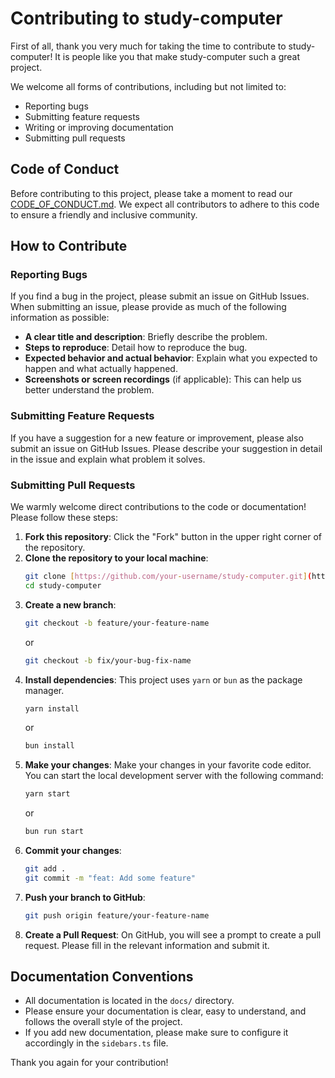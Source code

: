 # Contributing to study-computer

First of all, thank you very much for taking the time to contribute to study-computer! It is people like you that make study-computer such a great project.

We welcome all forms of contributions, including but not limited to:

-   Reporting bugs
-   Submitting feature requests
-   Writing or improving documentation
-   Submitting pull requests

## Code of Conduct

Before contributing to this project, please take a moment to read our [CODE_OF_CONDUCT.md](CODE_OF_CONDUCT.md). We expect all contributors to adhere to this code to ensure a friendly and inclusive community.

## How to Contribute

### Reporting Bugs

If you find a bug in the project, please submit an issue on GitHub Issues. When submitting an issue, please provide as much of the following information as possible:

-   **A clear title and description**: Briefly describe the problem.
-   **Steps to reproduce**: Detail how to reproduce the bug.
-   **Expected behavior and actual behavior**: Explain what you expected to happen and what actually happened.
-   **Screenshots or screen recordings** (if applicable): This can help us better understand the problem.

### Submitting Feature Requests

If you have a suggestion for a new feature or improvement, please also submit an issue on GitHub Issues. Please describe your suggestion in detail in the issue and explain what problem it solves.

### Submitting Pull Requests

We warmly welcome direct contributions to the code or documentation! Please follow these steps:

1.  **Fork this repository**: Click the "Fork" button in the upper right corner of the repository.
2.  **Clone the repository to your local machine**:
    ```bash
    git clone [https://github.com/your-username/study-computer.git](https://github.com/your-username/study-computer.git)
    cd study-computer
    ```
3.  **Create a new branch**:
    ```bash
    git checkout -b feature/your-feature-name
    ```
    or
    ```bash
    git checkout -b fix/your-bug-fix-name
    ```
4.  **Install dependencies**: This project uses `yarn` or `bun` as the package manager.
    ```bash
    yarn install
    ```
    or
    ```bash
    bun install
    ```
5.  **Make your changes**: Make your changes in your favorite code editor. You can start the local development server with the following command:
    ```bash
    yarn start
    ```
    or
    ```bash
    bun run start
    ```
6.  **Commit your changes**:
    ```bash
    git add .
    git commit -m "feat: Add some feature"
    ```
7.  **Push your branch to GitHub**:
    ```bash
    git push origin feature/your-feature-name
    ```
8.  **Create a Pull Request**: On GitHub, you will see a prompt to create a pull request. Please fill in the relevant information and submit it.

## Documentation Conventions

-   All documentation is located in the `docs/` directory.
-   Please ensure your documentation is clear, easy to understand, and follows the overall style of the project.
-   If you add new documentation, please make sure to configure it accordingly in the `sidebars.ts` file.

Thank you again for your contribution!